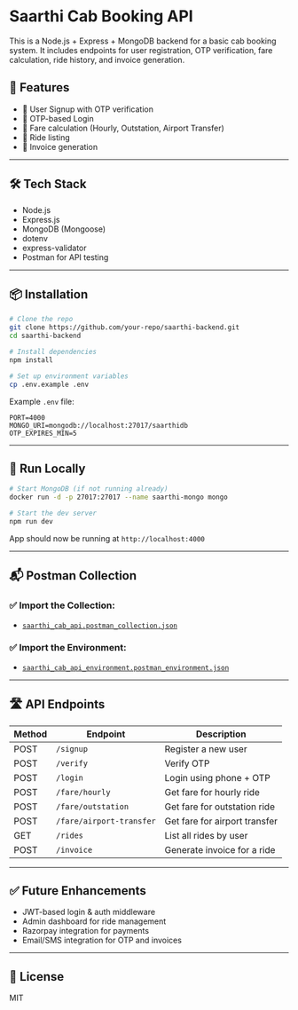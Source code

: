 # Saarthi Cab Booking API

This is a Node.js + Express + MongoDB backend for a basic cab booking system. It includes endpoints for user registration, OTP verification, fare calculation, ride history, and invoice generation.

## 🚀 Features

- 📱 User Signup with OTP verification
- 🔐 OTP-based Login
- 🚕 Fare calculation (Hourly, Outstation, Airport Transfer)
- 📜 Ride listing
- 🧾 Invoice generation

---

## 🛠️ Tech Stack

- Node.js
- Express.js
- MongoDB (Mongoose)
- dotenv
- express-validator
- Postman for API testing

---

## 📦 Installation

```bash
# Clone the repo
git clone https://github.com/your-repo/saarthi-backend.git
cd saarthi-backend

# Install dependencies
npm install

# Set up environment variables
cp .env.example .env
```

Example `.env` file:

```env
PORT=4000
MONGO_URI=mongodb://localhost:27017/saarthidb
OTP_EXPIRES_MIN=5
```

---

## 🧪 Run Locally

```bash
# Start MongoDB (if not running already)
docker run -d -p 27017:27017 --name saarthi-mongo mongo

# Start the dev server
npm run dev
```

App should now be running at `http://localhost:4000`

---

## 📬 Postman Collection

### ✅ Import the Collection:
- [`saarthi_cab_api.postman_collection.json`](./saarthi_cab_api.postman_collection.json)

### ✅ Import the Environment:
- [`saarthi_cab_api_environment.postman_environment.json`](./saarthi_cab_api_environment.postman_environment.json)

---

## 🛣️ API Endpoints

| Method | Endpoint              | Description                     |
|--------|------------------------|---------------------------------|
| POST   | `/signup`              | Register a new user             |
| POST   | `/verify`              | Verify OTP                      |
| POST   | `/login`               | Login using phone + OTP         |
| POST   | `/fare/hourly`         | Get fare for hourly ride        |
| POST   | `/fare/outstation`     | Get fare for outstation ride    |
| POST   | `/fare/airport-transfer`   | Get fare for airport transfer   |
| GET    | `/rides`               | List all rides by user          |
| POST   | `/invoice`             | Generate invoice for a ride     |

---

## ✅ Future Enhancements

- JWT-based login & auth middleware
- Admin dashboard for ride management
- Razorpay integration for payments
- Email/SMS integration for OTP and invoices

---

## 📄 License

MIT
